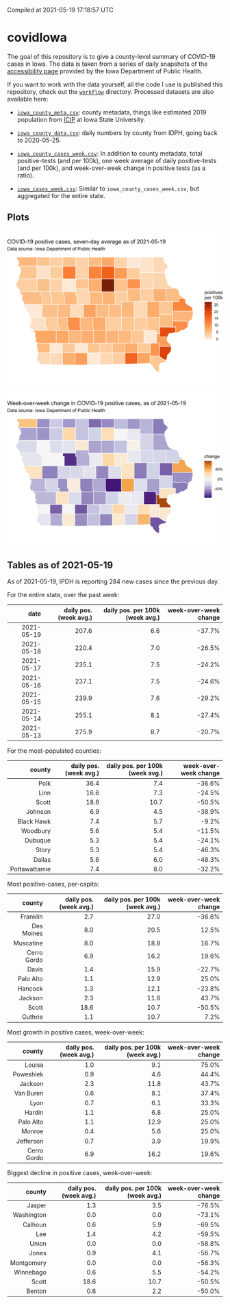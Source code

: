 Compiled at 2021-05-19 17:18:57 UTC

<!-- README.md is generated from README.Rmd. Please edit that file -->

# covidIowa

<!-- badges: start -->

<!-- badges: end -->

The goal of this repository is to give a county-level summary of
COVID-19 cases in Iowa. The data is taken from a series of daily
snapshots of the [accessibility
page](https://coronavirus.iowa.gov/pages/access) provided by the Iowa
Department of Public Health.

If you want to work with the data yourself, all the code I use is
published this repository, check out the [`workflow`](workflow)
directory. Processed datasets are also available here:

  - [`iowa_county_meta.csv`](https://raw.githubusercontent.com/ijlyttle/covidIowa/master/workflow/data/99-publish/iowa_county_meta.csv):
    county metadata, things like estimated 2019 population from
    [ICIP](https://www.icip.iastate.edu/tables/population/counties-estimates)
    at Iowa State University.

  - [`iowa_county_data.csv`](https://raw.githubusercontent.com/ijlyttle/covidIowa/master/workflow/data/99-publish/iowa_county_data.csv):
    daily numbers by county from IDPH, going back to 2020-05-25.

  - [`iowa_county_cases_week.csv`](https://raw.githubusercontent.com/ijlyttle/covidIowa/master/workflow/data/99-publish/iowa_county_data.csv):
    In addition to county metadata, total positive-tests (and per 100k),
    one week average of daily positive-tests (and per 100k), and
    week-over-week change in positive tests (as a ratio).

  - [`iowa_cases_week.csv`](https://raw.githubusercontent.com/ijlyttle/covidIowa/master/workflow/data/99-publish/iowa_cases_week.csv):
    Similar to `iowa_county_cases_week.csv`, but aggregated for the
    entire state.

## Plots

![](workflow/data/99-publish/iowa_cases.png)

![](workflow/data/99-publish/iowa_change.png)

## Tables as of 2021-05-19

As of 2021-05-19, IPDH is reporting 284 new cases since the previous
day.

For the entire state, over the past week:

|       date | daily pos. (week avg.) | daily pos. per 100k (week avg.) | week-over-week change |
| ---------: | ---------------------: | ------------------------------: | --------------------: |
| 2021-05-19 |                  207.6 |                             6.6 |               \-37.7% |
| 2021-05-18 |                  220.4 |                             7.0 |               \-26.5% |
| 2021-05-17 |                  235.1 |                             7.5 |               \-24.2% |
| 2021-05-16 |                  237.1 |                             7.5 |               \-24.6% |
| 2021-05-15 |                  239.9 |                             7.6 |               \-29.2% |
| 2021-05-14 |                  255.1 |                             8.1 |               \-27.4% |
| 2021-05-13 |                  275.9 |                             8.7 |               \-20.7% |

For the most-populated counties:

|        county | daily pos. (week avg.) | daily pos. per 100k (week avg.) | week-over-week change |
| ------------: | ---------------------: | ------------------------------: | --------------------: |
|          Polk |                   36.4 |                             7.4 |               \-36.6% |
|          Linn |                   16.6 |                             7.3 |               \-24.5% |
|         Scott |                   18.6 |                            10.7 |               \-50.5% |
|       Johnson |                    6.9 |                             4.5 |               \-38.9% |
|    Black Hawk |                    7.4 |                             5.7 |                \-9.2% |
|      Woodbury |                    5.6 |                             5.4 |               \-11.5% |
|       Dubuque |                    5.3 |                             5.4 |               \-24.1% |
|         Story |                    5.3 |                             5.4 |               \-46.3% |
|        Dallas |                    5.6 |                             6.0 |               \-48.3% |
| Pottawattamie |                    7.4 |                             8.0 |               \-32.2% |

Most positive-cases, per-capita:

|      county | daily pos. (week avg.) | daily pos. per 100k (week avg.) | week-over-week change |
| ----------: | ---------------------: | ------------------------------: | --------------------: |
|    Franklin |                    2.7 |                            27.0 |               \-36.6% |
|  Des Moines |                    8.0 |                            20.5 |                 12.5% |
|   Muscatine |                    8.0 |                            18.8 |                 16.7% |
| Cerro Gordo |                    6.9 |                            16.2 |                 19.6% |
|       Davis |                    1.4 |                            15.9 |               \-22.7% |
|   Palo Alto |                    1.1 |                            12.9 |                 25.0% |
|     Hancock |                    1.3 |                            12.1 |               \-23.8% |
|     Jackson |                    2.3 |                            11.8 |                 43.7% |
|       Scott |                   18.6 |                            10.7 |               \-50.5% |
|     Guthrie |                    1.1 |                            10.7 |                  7.2% |

Most growth in positive cases, week-over-week:

|      county | daily pos. (week avg.) | daily pos. per 100k (week avg.) | week-over-week change |
| ----------: | ---------------------: | ------------------------------: | --------------------: |
|      Louisa |                    1.0 |                             9.1 |                 75.0% |
|   Poweshiek |                    0.9 |                             4.6 |                 44.4% |
|     Jackson |                    2.3 |                            11.8 |                 43.7% |
|   Van Buren |                    0.6 |                             8.1 |                 37.4% |
|        Lyon |                    0.7 |                             6.1 |                 33.3% |
|      Hardin |                    1.1 |                             6.8 |                 25.0% |
|   Palo Alto |                    1.1 |                            12.9 |                 25.0% |
|      Monroe |                    0.4 |                             5.6 |                 25.0% |
|   Jefferson |                    0.7 |                             3.9 |                 19.9% |
| Cerro Gordo |                    6.9 |                            16.2 |                 19.6% |

Biggest decline in positive cases, week-over-week:

|     county | daily pos. (week avg.) | daily pos. per 100k (week avg.) | week-over-week change |
| ---------: | ---------------------: | ------------------------------: | --------------------: |
|     Jasper |                    1.3 |                             3.5 |               \-76.5% |
| Washington |                    0.0 |                             0.0 |               \-73.1% |
|    Calhoun |                    0.6 |                             5.9 |               \-69.5% |
|        Lee |                    1.4 |                             4.2 |               \-59.5% |
|      Union |                    0.0 |                             0.0 |               \-58.8% |
|      Jones |                    0.9 |                             4.1 |               \-56.7% |
| Montgomery |                    0.0 |                             0.0 |               \-56.3% |
|  Winnebago |                    0.6 |                             5.5 |               \-54.2% |
|      Scott |                   18.6 |                            10.7 |               \-50.5% |
|     Benton |                    0.6 |                             2.2 |               \-50.0% |
